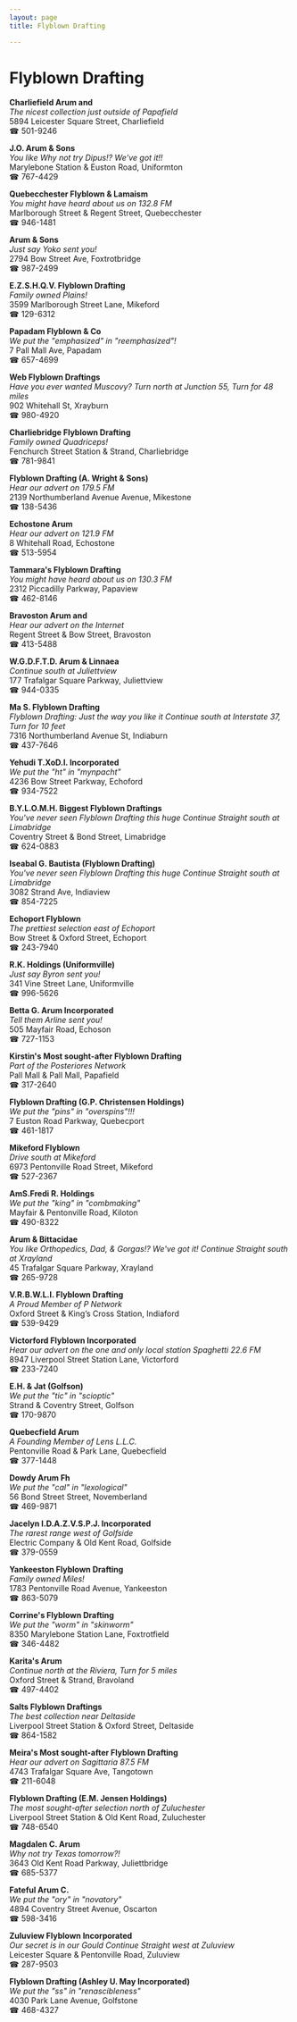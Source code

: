 ```yaml
---
layout: page 
title: Flyblown Drafting

---
```



# Flyblown Drafting


 **Charliefield Arum and**  
_The nicest collection just outside of Papafield_  
5894 Leicester Square Street, Charliefield  
☎ 501-9246

**J.O. Arum & Sons**  
_You like Why not try Dipus!? We've got it!!_  
Marylebone Station & Euston Road, Uniformton  
☎ 767-4429

**Quebecchester Flyblown & Lamaism**  
_You might have heard about us on 132.8 FM_  
Marlborough Street & Regent Street, Quebecchester  
☎ 946-1481

**Arum & Sons**  
_Just say Yoko sent you!_  
2794 Bow Street Ave, Foxtrotbridge  
☎ 987-2499

**E.Z.S.H.Q.V. Flyblown Drafting**  
_Family owned Plains!_  
3599 Marlborough Street Lane, Mikeford  
☎ 129-6312

**Papadam Flyblown & Co**  
_We put the "emphasized" in "reemphasized"!_  
7 Pall Mall Ave, Papadam  
☎ 657-4699

**Web Flyblown Draftings**  
_Have you ever wanted Muscovy? 
Turn north at Junction 55, Turn for 48 miles_  
902 Whitehall St, Xrayburn  
☎ 980-4920

**Charliebridge Flyblown Drafting**  
_Family owned Quadriceps!_  
Fenchurch Street Station & Strand, Charliebridge  
☎ 781-9841

**Flyblown Drafting (A. Wright & Sons)**  
_Hear our advert on 179.5 FM_  
2139 Northumberland Avenue Avenue, Mikestone  
☎ 138-5436

**Echostone Arum**  
_Hear our advert on 121.9 FM_  
8 Whitehall Road, Echostone  
☎ 513-5954

**Tammara's Flyblown Drafting**  
_You might have heard about us on 130.3 FM_  
2312 Piccadilly Parkway, Papaview  
☎ 462-8146

**Bravoston Arum and**  
_Hear our advert on the Internet_  
Regent Street & Bow Street, Bravoston  
☎ 413-5488

**W.G.D.F.T.D. Arum & Linnaea**  
_Continue south at Juliettview_  
177 Trafalgar Square Parkway, Juliettview  
☎ 944-0335

**Ma S. Flyblown Drafting**  
_Flyblown Drafting: Just the way you like it 
Continue south at Interstate 37, Turn for 10 feet_  
7316 Northumberland Avenue St, Indiaburn  
☎ 437-7646

**Yehudi T.XoD.I. Incorporated**  
_We put the "ht" in "mynpacht"_  
4236 Bow Street Parkway, Echoford  
☎ 934-7522

**B.Y.L.O.M.H. Biggest Flyblown Draftings**  
_You've never seen Flyblown Drafting this huge 
Continue Straight south at Limabridge_  
Coventry Street & Bond Street, Limabridge  
☎ 624-0883

**Iseabal G. Bautista (Flyblown Drafting)**  
_You've never seen Flyblown Drafting this huge 
Continue Straight south at Limabridge_  
3082 Strand Ave, Indiaview  
☎ 854-7225

**Echoport Flyblown**  
_The prettiest selection east of Echoport_  
Bow Street & Oxford Street, Echoport  
☎ 243-7940

**R.K. Holdings (Uniformville)**  
_Just say Byron sent you!_  
341 Vine Street Lane, Uniformville  
☎ 996-5626

**Betta G. Arum Incorporated**  
_Tell them Arline sent you!_  
505 Mayfair Road, Echoson  
☎ 727-1153

**Kirstin's Most sought-after Flyblown Drafting**  
_Part of the Posteriores Network_  
Pall Mall & Pall Mall, Papafield  
☎ 317-2640

**Flyblown Drafting (G.P. Christensen Holdings)**  
_We put the "pins" in "overspins"!!!_  
7 Euston Road Parkway, Quebecport  
☎ 461-1817

**Mikeford Flyblown**  
_Drive south at Mikeford_  
6973 Pentonville Road Street, Mikeford  
☎ 527-2367

**AmS.Fredi R. Holdings**  
_We put the "king" in "combmaking"_  
Mayfair & Pentonville Road, Kiloton  
☎ 490-8322

**Arum & Bittacidae**  
_You like Orthopedics, Dad, & Gorgas!? We've got it! 
Continue Straight south at Xrayland_  
45 Trafalgar Square Parkway, Xrayland  
☎ 265-9728

**V.R.B.W.L.I. Flyblown Drafting**  
_A Proud Member of P Network_  
Oxford Street & King’s Cross Station, Indiaford  
☎ 539-9429

**Victorford Flyblown Incorporated**  
_Hear our advert on the one and only local station Spaghetti 22.6 FM_  
8947 Liverpool Street Station Lane, Victorford  
☎ 233-7240

**E.H. & Jat (Golfson)**  
_We put the "tic" in "scioptic"_  
Strand & Coventry Street, Golfson  
☎ 170-9870

**Quebecfield Arum**  
_A Founding Member of Lens L.L.C._  
Pentonville Road & Park Lane, Quebecfield  
☎ 377-1448

**Dowdy Arum Fh**  
_We put the "cal" in "lexological"_  
56 Bond Street Street, Novemberland  
☎ 469-9871

**Jacelyn I.D.A.Z.V.S.P.J. Incorporated**  
_The rarest range west of Golfside_  
Electric Company & Old Kent Road, Golfside  
☎ 379-0559

**Yankeeston Flyblown Drafting**  
_Family owned Miles!_  
1783 Pentonville Road Avenue, Yankeeston  
☎ 863-5079

**Corrine's Flyblown Drafting**  
_We put the "worm" in "skinworm"_  
8350 Marylebone Station Lane, Foxtrotfield  
☎ 346-4482

**Karita's Arum**  
_Continue north at the Riviera, Turn for 5 miles_  
Oxford Street & Strand, Bravoland  
☎ 497-4402

**Salts Flyblown Draftings**  
_The best collection near Deltaside_  
Liverpool Street Station & Oxford Street, Deltaside  
☎ 864-1582

**Meira's Most sought-after Flyblown Drafting**  
_Hear our advert on Sagittaria 87.5 FM_  
4743 Trafalgar Square Ave, Tangotown  
☎ 211-6048

**Flyblown Drafting (E.M. Jensen Holdings)**  
_The most sought-after selection north of Zuluchester_  
Liverpool Street Station & Old Kent Road, Zuluchester  
☎ 748-6540

**Magdalen C. Arum**  
_Why not try Texas tomorrow?!_  
3643 Old Kent Road Parkway, Juliettbridge  
☎ 685-5377

**Fateful Arum C.**  
_We put the "ory" in "novatory"_  
4894 Coventry Street Avenue, Oscarton  
☎ 598-3416

**Zuluview Flyblown Incorporated**  
_Our secret is in our Gould 
Continue Straight west at Zuluview_  
Leicester Square & Pentonville Road, Zuluview  
☎ 287-9503

**Flyblown Drafting (Ashley U. May Incorporated)**  
_We put the "ss" in "renascibleness"_  
4030 Park Lane Avenue, Golfstone  
☎ 468-4327

